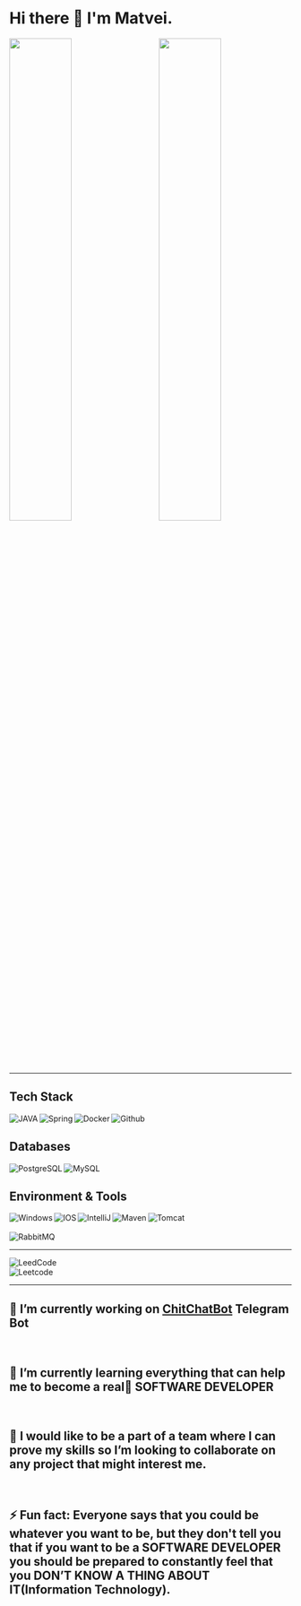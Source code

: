 # Hi there 👋 I'm Matvei.

<img align="left" width="47%" src="https://github-readme-stats.vercel.app/api?username=Matvey-STE&show_icons=true&theme=radical&hide=issues"/>
<img align="right" width="47%" src="https://github-readme-stats.vercel.app/api/top-langs/?username=Matvey-STE&layout=compact"/>
<br clear="both">

---

## Tech Stack
<img align="left" alt="JAVA" src="https://img.shields.io/badge/java-%23ED8B00.svg?style=for-the-badge&logo=openjdk&logoColor=white"/>
<img align="left" alt="Spring" src="https://img.shields.io/badge/spring-%236DB33F.svg?style=for-the-badge&logo=spring&logoColor=white"/>
<img align="left" alt="Docker" src="https://img.shields.io/badge/docker-%230db7ed.svg?style=for-the-badge&logo=docker&logoColor=white"/>
<img align="left" alt="Github" src="https://img.shields.io/badge/github-%23121011.svg?style=for-the-badge&logo=github&logoColor=white"/>
<br clear="both">

## Databases
<img align="left" alt="PostgreSQL" src="https://img.shields.io/badge/postgres-%23316192.svg?style=for-the-badge&logo=postgresql&logoColor=white"/>
<img align="left" alt="MySQL" src="https://img.shields.io/badge/mysql-%2300f.svg?style=for-the-badge&logo=mysql&logoColor=white"/>
<br clear="both">

## Environment & Tools
<img align="left" alt="Windows" src="https://img.shields.io/badge/Windows-0078D6?style=for-the-badge&logo=windows&logoColor=white"/>
<img align="left" alt="IOS" src="https://img.shields.io/badge/iOS-000000?style=for-the-badge&logo=ios&logoColor=white"/>
<img align="left" alt="IntelliJ" src="https://img.shields.io/badge/IntelliJIDEA-000000.svg?style=for-the-badge&logo=intellij-idea&logoColor=white"/>
<img align="left" alt="Maven" src="https://img.shields.io/badge/Apache%20Maven-C71A36?style=for-the-badge&logo=Apache%20Maven&logoColor=white"/>
<img align="left" alt="Tomcat" src="https://img.shields.io/badge/apache%20tomcat-%23F8DC75.svg?style=for-the-badge&logo=apache-tomcat&logoColor=black"/>
<br clear="both">
<br>
<img align="left" alt="RabbitMQ" src="https://img.shields.io/badge/Rabbitmq-FF6600?style=for-the-badge&logo=rabbitmq&logoColor=white"/>
<br clear="both">

---

<img align="left" alt="LeedCode" src="https://img.shields.io/badge/LeetCode-000000?style=for-the-badge&logo=LeetCode&logoColor=#d16c06"/>
<br clear="both">

<img align="center" alt="Leetcode" src="https://leetcard.jacoblin.cool/matveyvs1987"/>
<br clear="both">

---

## 🔭 I’m currently working on [ChitChatBot](https://github.com/Matvey-STE/ChitChatBot) Telegram Bot

<br>

## 🌱 I’m currently learning everything that can help me to become a real🤘 SOFTWARE DEVELOPER

<br>

## 👯 I would like to be a part of a team where I can prove my skills so I’m looking to collaborate on any project that might interest me.

<br>

## ⚡ Fun fact: Everyone says that you could be whatever you want to be, but they don't tell you that if you want to be a SOFTWARE DEVELOPER you should be prepared to constantly feel that you DON’T KNOW A THING ABOUT IT(Information Technology).

<!--
**Matvey-STE/Matvey-STE** is a ✨ _special_ ✨ repository because its `README.md` (this file) appears on your GitHub profile.

Here are some ideas to get you started:

- 🔭 I’m currently working on ChitChat Telegram Bot
- 🌱 I’m currently learning ...
- 👯 I’m looking to collaborate on ...
- 🤔 I’m looking for help with ...
- 💬 Ask me about ...
- 📫 How to reach me: ...
- 😄 Pronouns: ...
- ⚡ Fun fact: ...
-->
